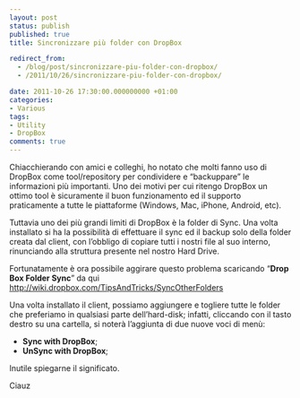 ```yaml
---
layout: post
status: publish
published: true
title: Sincronizzare più folder con DropBox

redirect_from: 
  - /blog/post/sincronizzare-piu-folder-con-dropbox/
  - /2011/10/26/sincronizzare-piu-folder-con-dropbox/

date: 2011-10-26 17:30:00.000000000 +01:00
categories:
- Various
tags:
- Utility
- DropBox
comments: true
---
```

<p>Chiacchierando con amici e colleghi, ho notato che molti fanno uso di DropBox come tool/repository per condividere e “backuppare” le informazioni più importanti. Uno dei motivi per cui ritengo DropBox un ottimo tool è sicuramente il buon funzionamento ed il supporto praticamente a tutte le piattaforme (Windows, Mac, iPhone, Android, etc).</p>  <p>Tuttavia uno dei più grandi limiti di DropBox è la folder di Sync. Una volta installato si ha la possibilità di effettuare il sync ed il backup solo della folder creata dal client, con l’obbligo di copiare tutti i nostri file al suo interno, rinunciando alla struttura presente nel nostro Hard Drive.</p>  <p>Fortunatamente è ora possibile aggirare questo problema scaricando “<strong>Drop Box Folder Sync</strong>” da qui <a href="http://wiki.dropbox.com/TipsAndTricks/SyncOtherFolders">http://wiki.dropbox.com/TipsAndTricks/SyncOtherFolders</a></p>  <p>Una volta installato il client, possiamo aggiungere e togliere tutte le folder che preferiamo in qualsiasi parte dell’hard-disk; infatti, cliccando con il tasto destro su una cartella, si noterà l’aggiunta di due nuove voci di menù:</p>  <ul>   <li><strong>Sync with DropBox</strong>; </li>    <li><strong>UnSync with DropBox</strong>; </li> </ul>  <p>Inutile spiegarne il significato. </p>  <p>Ciauz</p>
